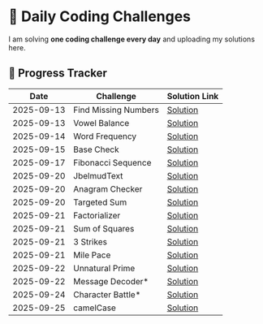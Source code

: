 # 🚀 Daily Coding Challenges

I am solving **one coding challenge every day** and uploading my solutions here.

## 📅 Progress Tracker

| Date       | Challenge            | Solution Link                      |
| ---------- | -------------------- | ---------------------------------- |
| 2025-09-13 | Find Missing Numbers | [Solution](./missingNumbers.js)    |
| 2025-09-13 | Vowel Balance        | [Solution](./vowelBalance.js)      |
| 2025-09-14 | Word Frequency       | [Solution](./wordFrequency.js)     |
| 2025-09-15 | Base Check           | [Solution](./baseCheck.js)         |
| 2025-09-17 | Fibonacci Sequence   | [Solution](./FibonacciSequence.js) |
| 2025-09-20 | JbelmudText          | [Solution](./JbelmudText.js)       |
| 2025-09-20 | Anagram Checker      | [Solution](./AnagramChecker.js)    |
| 2025-09-20 | Targeted Sum         | [Solution](./TargetedSum.js)       |
| 2025-09-21 | Factorializer        | [Solution](./Factorializer.js)     |
| 2025-09-21 | Sum of Squares       | [Solution](./SumofSquares.js)      |
| 2025-09-21 | 3 Strikes            | [Solution](./3Strikes.js)          |
| 2025-09-21 | Mile Pace            | [Solution](./MilePace.js)          |
| 2025-09-22 | Unnatural Prime      | [Solution](./UnnaturalPrime.js)    |
| 2025-09-22 | Message Decoder*      | [Solution](./MessageDecoder.js)    |
| 2025-09-24 | Character Battle*     | [Solution](./CharacterBattle.js)   |
| 2025-09-25 | camelCase            | [Solution](./camelCase.js)         |

